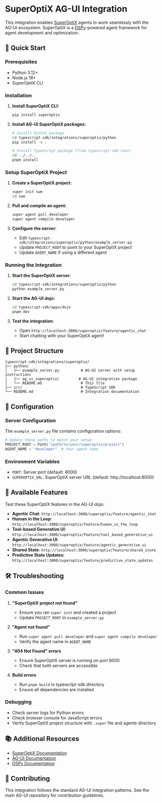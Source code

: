 # SuperOptiX AG-UI Integration

This integration enables [SuperOptiX](https://superoptix.ai) agents to work seamlessly with the AG-UI ecosystem. SuperOptiX is a [DSPy](https://dspy.ai)-powered agent framework for agent development and optimization.

## 🚀 Quick Start

### Prerequisites
- Python 3.12+
- Node.js 18+
- SuperOptiX CLI

### Installation

1. **Install SuperOptiX CLI:**
   ```bash
   pip install superoptix
   ```

2. **Install AG-UI SuperOptiX packages:**
   ```bash
   # Install Python package
   cd typescript-sdk/integrations/superoptix/python
   pip install -e .
   
   # Install TypeScript package (from typescript-sdk root)
   cd ../../..
   pnpm install
   ```

### Setup SuperOptiX Project

1. **Create a SuperOptiX project:**
   ```bash
   super init swe
   cd swe
   ```

2. **Pull and compile an agent:**
   ```bash
   super agent pull developer
   super agent compile developer
   ```

3. **Configure the server:**
   - Edit `typescript-sdk/integrations/superoptix/python/example_server.py`
   - Update `PROJECT_ROOT` to point to your SuperOptiX project
   - Update `AGENT_NAME` if using a different agent

### Running the Integration

1. **Start the SuperOptiX server:**
   ```bash
   cd typescript-sdk/integrations/superoptix/python
   python example_server.py
   ```

2. **Start the AG-UI dojo:**
   ```bash
   cd typescript-sdk/apps/dojo
   pnpm dev
   ```

3. **Test the integration:**
   - Open `http://localhost:3000/superoptix/feature/agentic_chat`
   - Start chatting with your SuperOptiX agent!

## 📁 Project Structure

```
typescript-sdk/integrations/superoptix/
├── python/
│   ├── example_server.py          # AG-UI server with setup instructions
│   ├── ag_ui_superoptix/         # AG-UI integration package
│   └── README.md                  # This file
├── src/                           # TypeScript SDK
└── README.md                      # Integration documentation
```

## 🔧 Configuration

### Server Configuration

The `example_server.py` file contains configuration options:

```python
# Update these paths to match your setup
PROJECT_ROOT = Path("/path/to/your/superoptix/project")
AGENT_NAME = "developer"  # Your agent name
```

### Environment Variables

- `PORT`: Server port (default: 8000)
- `SUPEROPTIX_URL`: SuperOptiX server URL (default: http://localhost:8000)

## 🎯 Available Features

Test these SuperOptiX features in the AG-UI dojo:

- **Agentic Chat**: `http://localhost:3000/superoptix/feature/agentic_chat`
- **Human in the Loop**: `http://localhost:3000/superoptix/feature/human_in_the_loop`
- **Tool-based Generative UI**: `http://localhost:3000/superoptix/feature/tool_based_generative_ui`
- **Agentic Generative UI**: `http://localhost:3000/superoptix/feature/agentic_generative_ui`
- **Shared State**: `http://localhost:3000/superoptix/feature/shared_state`
- **Predictive State Updates**: `http://localhost:3000/superoptix/feature/predictive_state_updates`

## 🛠️ Troubleshooting

### Common Issues

1. **"SuperOptiX project not found"**
   - Ensure you ran `super init` and created a project
   - Update `PROJECT_ROOT` in `example_server.py`

2. **"Agent not found"**
   - Run `super agent pull developer` and `super agent compile developer`
   - Verify the agent name in `AGENT_NAME`

3. **"404 Not Found" errors**
   - Ensure SuperOptiX server is running on port 8000
   - Check that both servers are accessible

4. **Build errors**
   - Run `pnpm build` in typescript-sdk directory
   - Ensure all dependencies are installed

### Debugging

- Check server logs for Python errors
- Check browser console for JavaScript errors
- Verify SuperOptiX project structure with `.super` file and agents directory

## 📚 Additional Resources

- [SuperOptiX Documentation](https://superoptix.ai)
- [AG-UI Documentation](https://docs.ag-ui.com)
- [DSPy Documentation](https://dspy.ai)

## 🤝 Contributing

This integration follows the standard AG-UI integration patterns. See the main AG-UI repository for contribution guidelines.
